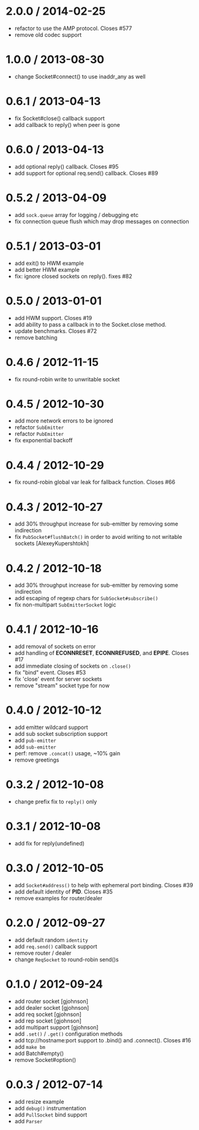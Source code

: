 
2.0.0 / 2014-02-25
==================

 * refactor to use the AMP protocol. Closes #577
 * remove old codec support

1.0.0 / 2013-08-30
==================

* change Socket#connect() to use inaddr_any as well

0.6.1 / 2013-04-13
==================

  * fix Socket#close() callback support
  * add callback to reply() when peer is gone

0.6.0 / 2013-04-13
==================

  * add optional reply() callback. Closes #95
  * add support for optional req.send() callback. Closes #89

0.5.2 / 2013-04-09
==================

  * add `sock.queue` array for logging / debugging etc
  * fix connection queue flush which may drop messages on connection

0.5.1 / 2013-03-01
==================

  * add exit() to HWM example
  * add better HWM example
  * fix: ignore closed sockets on reply(). fixes #82

0.5.0 / 2013-01-01
==================

  * add HWM support. Closes #19
  * add ability to pass a callback in to the Socket.close method.
  * update benchmarks. Closes #72
  * remove batching

0.4.6 / 2012-11-15
==================

  * fix round-robin write to unwritable socket

0.4.5 / 2012-10-30
==================

  * add more network errors to be ignored
  * refactor `SubEmitter`
  * refactor `PubEmitter`
  * fix exponential backoff

0.4.4 / 2012-10-29
==================

  * fix round-robin global var leak for fallback function. Closes #66

0.4.3 / 2012-10-27
==================

  * add 30% throughput increase for sub-emitter by removing some indirection
  * fix `PubSocket#flushBatch()` in order to avoid writing to not writable sockets [AlexeyKupershtokh]

0.4.2 / 2012-10-18
==================

  * add 30% throughput increase for sub-emitter by removing some indirection
  * add escaping of regexp chars for `SubSocket#subscribe()`
  * fix non-multipart `SubEmitterSocket` logic

0.4.1 / 2012-10-16
==================

  * add removal of sockets on error
  * add handling of __ECONNRESET__, __ECONNREFUSED__, and __EPIPE__. Closes #17
  * add immediate closing of sockets on `.close()`
  * fix "bind" event. Closes #53
  * fix 'close' event for server sockets
  * remove "stream" socket type for now

0.4.0 / 2012-10-12
==================

  * add emitter wildcard support
  * add sub socket subscription support
  * add `pub-emitter`
  * add `sub-emitter`
  * perf: remove `.concat()` usage, ~10% gain
  * remove greetings

0.3.2 / 2012-10-08
==================

  * change prefix fix to `reply()` only

0.3.1 / 2012-10-08
==================

  * add fix for reply(undefined)

0.3.0 / 2012-10-05
==================

  * add `Socket#address()` to help with ephemeral port binding. Closes #39
  * add default identity of __PID__. Closes #35
  * remove examples for router/dealer

0.2.0 / 2012-09-27
==================

  * add default random `identity`
  * add `req.send()` callback support
  * remove router / dealer
  * change `ReqSocket` to round-robin send()s

0.1.0 / 2012-09-24
==================

  * add router socket [gjohnson]
  * add dealer socket [gjohnson]
  * add req socket [gjohnson]
  * add rep socket [gjohnson]
  * add multipart support [gjohnson]
  * add `.set()` / `.get()` configuration methods
  * add tcp://hostname:port support to .bind() and .connect(). Closes #16
  * add `make bm`
  * add Batch#empty()
  * remove Socket#option()

0.0.3 / 2012-07-14
==================

  * add resize example
  * add `debug()` instrumentation
  * add `PullSocket` bind support
  * add `Parser`
